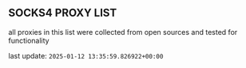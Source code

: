 ## SOCKS4 PROXY LIST

all proxies in this list were collected from open sources and tested for functionality

last update: `2025-01-12 13:35:59.826922+00:00`